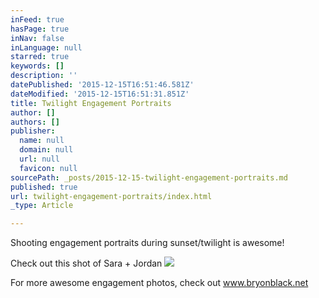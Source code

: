 ```yaml
---
inFeed: true
hasPage: true
inNav: false
inLanguage: null
starred: true
keywords: []
description: ''
datePublished: '2015-12-15T16:51:46.581Z'
dateModified: '2015-12-15T16:51:31.851Z'
title: Twilight Engagement Portraits
author: []
authors: []
publisher:
  name: null
  domain: null
  url: null
  favicon: null
sourcePath: _posts/2015-12-15-twilight-engagement-portraits.md
published: true
url: twilight-engagement-portraits/index.html
_type: Article

---
```

Shooting engagement portraits during sunset/twilight is awesome!

Check out this shot of Sara + Jordan
![](https://the-grid-user-content.s3-us-west-2.amazonaws.com/7e36524a-7b4d-48cb-b12b-798cf0919edb.jpg)

For more awesome engagement photos, check out www.bryonblack.net